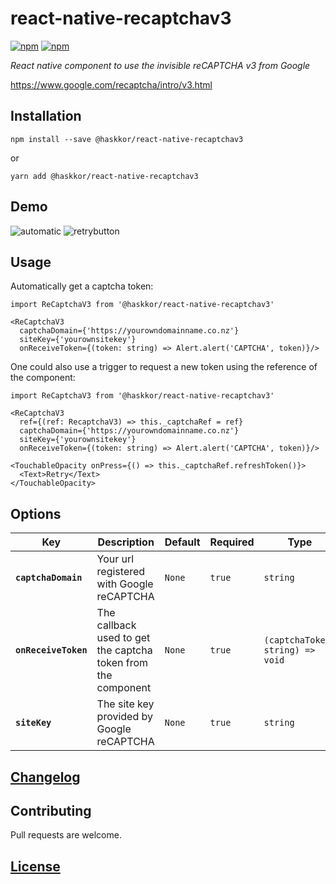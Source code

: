 
# react-native-recaptchav3

[![npm](https://img.shields.io/npm/v/@haskkor/react-native-recaptchav3.svg)](https://www.npmjs.com/package/@haskkor/react-native-recaptchav3) [![npm](https://img.shields.io/npm/dt/@haskkor/react-native-recaptchav3.svg)](https://www.npmjs.com/package/@haskkor/react-native-recaptchav3)

_React native component to use the invisible reCAPTCHA v3 from Google_

https://www.google.com/recaptcha/intro/v3.html

## Installation

```
npm install --save @haskkor/react-native-recaptchav3
```
or
```
yarn add @haskkor/react-native-recaptchav3
```

## Demo

![automatic](https://user-images.githubusercontent.com/10620919/48578194-e1022c80-e97d-11e8-8bb9-6e96a8a25aec.gif)   ![retrybutton](https://user-images.githubusercontent.com/10620919/48578212-ed868500-e97d-11e8-95ab-1d5ec0280b8f.gif)

## Usage

Automatically get a captcha token:

```
import ReCaptchaV3 from '@haskkor/react-native-recaptchav3'

<ReCaptchaV3
  captchaDomain={'https://yourowndomainname.co.nz'}
  siteKey={'yourownsitekey'}
  onReceiveToken={(token: string) => Alert.alert('CAPTCHA', token)}/>
```

One could also use a trigger to request a new token using the reference of the component:

```
import ReCaptchaV3 from '@haskkor/react-native-recaptchav3'

<ReCaptchaV3
  ref={(ref: RecaptchaV3) => this._captchaRef = ref}
  captchaDomain={'https://yourowndomainname.co.nz'}
  siteKey={'yourownsitekey'}
  onReceiveToken={(token: string) => Alert.alert('CAPTCHA', token)}/>

<TouchableOpacity onPress={() => this._captchaRef.refreshToken()}>
  <Text>Retry</Text>
</TouchableOpacity>
```

## Options

| Key | Description | Default | Required | Type |
|---|---|---|---|---|
|**`captchaDomain`**|Your url registered with Google reCAPTCHA|`None`|`true`|`string`|
|**`onReceiveToken`**|The callback used to get the captcha token from the component|`None`|`true`|`(captchaToken: string) => void`|
|**`siteKey`**|The site key provided by Google reCAPTCHA|`None`|`true`|`string`|

## [Changelog](https://github.com/Haskkor/react-native-recaptchav3/blob/master/CHANGELOG.md)

## Contributing

Pull requests are welcome.

## [License](https://github.com/Haskkor/react-native-recaptchav3/blob/master/LICENSE)
